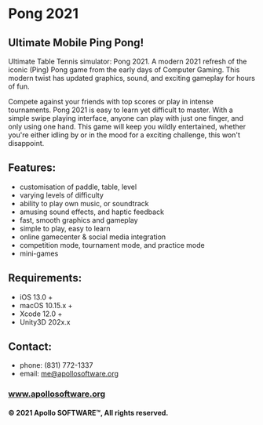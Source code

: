 # Pong 2021
## Ultimate Mobile Ping Pong!

Ultimate Table Tennis simulator: Pong 2021. A modern 2021 refresh of the iconic (Ping) Pong game from the early days of Computer Gaming. This modern twist has updated graphics, sound, and exciting gameplay for hours of fun.

Compete against your friends with top scores or play in intense tournaments. Pong 2021 is easy to learn yet difficult to master. With a simple swipe playing interface, anyone can play with just one finger, and only using one hand. This game will keep you wildly entertained, whether you're either idling by or in the mood for a exciting challenge, this won't disappoint.

## Features:
- customisation of paddle, table, level
- varying levels of difficulty
- ability to play own music, or soundtrack
- amusing sound effects, and haptic feedback
- fast, smooth graphics and gameplay
- simple to play, easy to learn
- online gamecenter & social media integration
- competition mode, tournament mode, and practice mode
- mini-games

## Requirements:
- iOS 13.0 +
- macOS 10.15.x +
- Xcode 12.0 + 
- Unity3D 202x.x

## Contact:
* phone: (831) 772-1337
* email: me@apollosoftware.org
### www.apollosoftware.org

#### © 2021 Apollo SOFTWARE™, All rights reserved.
